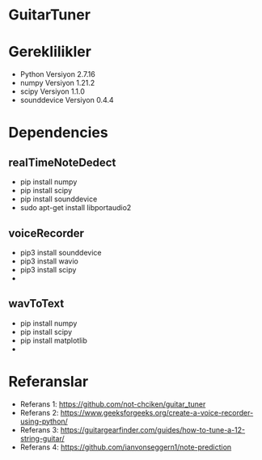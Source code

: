 # GuitarTuner

# Gereklilikler
* Python Versiyon 2.7.16
* numpy Versiyon 1.21.2
* scipy Versiyon 1.1.0
* sounddevice Versiyon 0.4.4


# Dependencies
## realTimeNoteDedect
* pip install numpy
* pip install scipy
* pip install sounddevice 
* sudo apt-get install libportaudio2

## voiceRecorder
* pip3 install sounddevice
* pip3 install wavio
* pip3 install scipy
* 
## wavToText
* pip install numpy
* pip install scipy
* pip install matplotlib
* 
# Referanslar
* Referans 1: https://github.com/not-chciken/guitar_tuner
* Referans 2: https://www.geeksforgeeks.org/create-a-voice-recorder-using-python/
* Referans 3: https://guitargearfinder.com/guides/how-to-tune-a-12-string-guitar/
* Referans 4: https://github.com/ianvonseggern1/note-prediction
